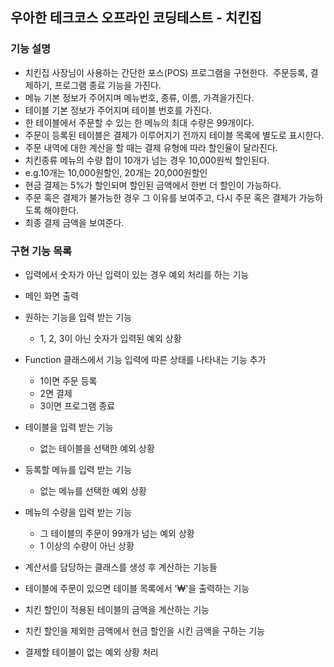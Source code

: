 ## 우아한 테크코스 오프라인 코딩테스트 - 치킨집

### 기능 설명
* 치킨집 사장님이 사용하는 간단한 포스(POS) 프로그램을 구현한다.  
주문등록, 결제하기, 프로그램 종료 기능을 가진다.
* 메뉴 기본 정보가 주어지며 메뉴번호, 종류, 이름, 가격을가진다.
* 테이블 기본 정보가 주어지며 테이블 번호를 가진다.
* 한 테이블에서 주문할 수 있는 한 메뉴의 최대 수량은 99개이다.
* 주문이 등록된 테이블은 결제가 이루어지기 전까지 테이블 목록에 별도로 표시한다.
* 주문 내역에 대한 계산을 할 때는 결제 유형에 따라 할인율이 달라진다.
* 치킨종류 메뉴의 수량 합이 10개가 넘는 경우 10,000원씩 할인된다.
* e.g.10개는 10,000원할인, 20개는 20,000원할인
* 현금 결제는 5%가 할인되며 할인된 금액에서 한번 더 할인이 가능하다.
* 주문 혹은 결제가 불가능한 경우 그 이유를 보여주고, 다시 주문 혹은 결제가 가능하도록 해야한다.
* 최종 결제 금액을 보여준다. 

### 구현 기능 목록

* 입력에서 숫자가 아닌 입력이 있는 경우 예외 처리를 하는 기능

* 메인 화면 출력

* 원하는 기능을 입력 받는 기능
    * 1, 2, 3이 아닌 숫자가 입력된 예외 상황

* Function 클래스에서 기능 입력에 따른 상태를 나타내는 기능 추가
    * 1이면 주문 등록
    * 2면 결제
    * 3이면 프로그램 종료
    
* 테이블을 입력 받는 기능
    * 없는 테이블을 선택한 예외 상황

* 등록할 메뉴를 입력 받는 기능
    * 없는 메뉴를 선택한 예외 상황
    
* 메뉴의 수량을 입력 받는 기능
    * 그 테이블의 주문이 99개가 넘는 예외 상황
    * 1 이상의 수량이 아닌 상황
    
* 계산서를 담당하는 클래스를 생성 후 계산하는 기능들 

* 테이블에 주문이 있으면 테이블 목록에서 '₩'을 출력하는 기능

* 치킨 할인이 적용된 테이블의 금액을 계산하는 기능

* 치킨 할인을 제외한 금액에서 현금 할인을 시킨 금액을 구하는 기능
    
* 결제할 테이블이 없는 예외 상황 처리


